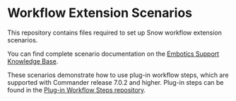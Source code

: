 # Workflow Extension Scenarios

This repository contains files required to set up Snow workflow extension scenarios.

You can find complete scenario documentation on the [Embotics Support Knowledge Base](https://support.embotics.com/support/home). 

These scenarios demonstrate how to use plug-in workflow steps, which are supported with Commander release 7.0.2 and higher. Plug-in steps can be found in the [Plug-in Workflow Steps repository](https://github.com/Embotics/Plug-in-Workflow-Steps).

